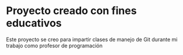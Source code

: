 # Proyecto creado con fines educativos

Este proyecto se creo para impartir clases de manejo de Git durante mi trabajo como profesor de programación
